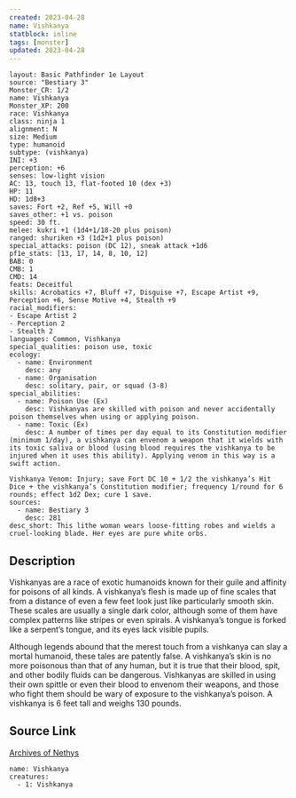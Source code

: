 ```yaml
---
created: 2023-04-28
name: Vishkanya
statblock: inline
tags: [monster]
updated: 2023-04-28
---
```

```statblock
layout: Basic Pathfinder 1e Layout
source: "Bestiary 3"
Monster_CR: 1/2
name: Vishkanya
Monster_XP: 200
race: Vishkanya
class: ninja 1
alignment: N
size: Medium
type: humanoid
subtype: (vishkanya)
INI: +3
perception: +6
senses: low-light vision
AC: 13, touch 13, flat-footed 10 (dex +3)
HP: 11
HD: 1d8+3
saves: Fort +2, Ref +5, Will +0
saves_other: +1 vs. poison
speed: 30 ft.
melee: kukri +1 (1d4+1/18-20 plus poison)
ranged: shuriken +3 (1d2+1 plus poison)
special_attacks: poison (DC 12), sneak attack +1d6
pf1e_stats: [13, 17, 14, 8, 10, 12]
BAB: 0
CMB: 1
CMD: 14
feats: Deceitful
skills: Acrobatics +7, Bluff +7, Disguise +7, Escape Artist +9, Perception +6, Sense Motive +4, Stealth +9
racial_modifiers:
- Escape Artist 2
- Perception 2
- Stealth 2
languages: Common, Vishkanya
special_qualities: poison use, toxic
ecology:
  - name: Environment
    desc: any
  - name: Organisation
    desc: solitary, pair, or squad (3-8)
special_abilities:
  - name: Poison Use (Ex)
    desc: Vishkanyas are skilled with poison and never accidentally poison themselves when using or applying poison.
  - name: Toxic (Ex)
    desc: A number of times per day equal to its Constitution modifier (minimum 1/day), a vishkanya can envenom a weapon that it wields with its toxic saliva or blood (using blood requires the vishkanya to be injured when it uses this ability). Applying venom in this way is a swift action.

Vishkanya Venom: Injury; save Fort DC 10 + 1/2 the vishkanya’s Hit Dice + the vishkanya’s Constitution modifier; frequency 1/round for 6 rounds; effect 1d2 Dex; cure 1 save.
sources:
  - name: Bestiary 3
    desc: 281
desc_short: This lithe woman wears loose-fitting robes and wields a cruel-looking blade. Her eyes are pure white orbs.
```
## Description
Vishkanyas are a race of exotic humanoids known for their guile and affinity for poisons of all kinds. A vishkanya’s flesh is made up of fine scales that from a distance of even a few feet look just like particularly smooth skin. These scales are usually a single dark color, although some of them have complex patterns like stripes or even spirals. A vishkanya’s tongue is forked like a serpent’s tongue, and its eyes lack visible pupils.

Although legends abound that the merest touch from a vishkanya can slay a mortal humanoid, these tales are patently false. A vishkanya’s skin is no more poisonous than that of any human, but it is true that their blood, spit, and other bodily fluids can be dangerous. Vishkanyas are skilled in using their own spittle or even their blood to envenom their weapons, and those who fight them should be wary of exposure to the vishkanya’s poison. A vishkanya is 6 feet tall and weighs 130 pounds.
## Source Link
[Archives of Nethys](https://aonprd.com/MonsterDisplay.aspx?ItemName=Vishkanya)
```encounter-table
name: Vishkanya
creatures:
  - 1: Vishkanya
```
